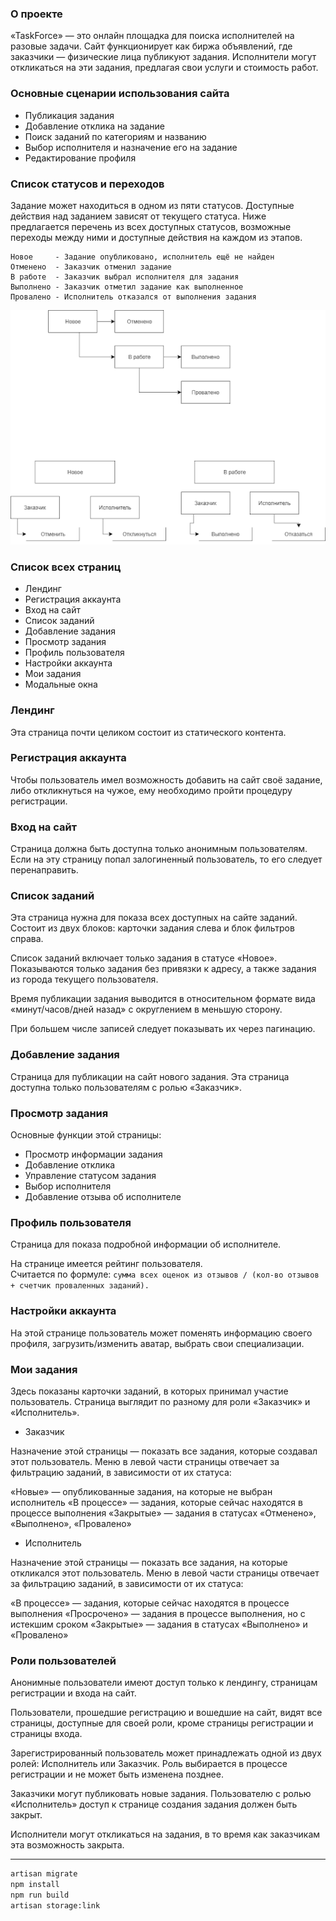 ### О проекте
«TaskForce» — это онлайн площадка для поиска исполнителей на разовые задачи. Сайт функционирует как биржа объявлений, где заказчики — физические лица публикуют задания. Исполнители могут откликаться на эти задания, предлагая свои услуги и стоимость работ.

### Основные сценарии использования сайта
 - Публикация задания  
 - Добавление отклика на задание  
 - Поиск заданий по категориям и названию  
 - Выбор исполнителя и назначение его на задание  
 - Редактирование профиля  

### Список статусов и переходов

Задание может находиться в одном из пяти статусов. Доступные действия над заданием зависят от текущего статуса. Ниже предлагается перечень из всех доступных статусов, возможные переходы между ними и доступные действия на каждом из этапов.

```
Новое     - Задание опубликовано, исполнитель ещё не найден  
Отменено  - Заказчик отменил задание  
В работе  - Заказчик выбрал исполнителя для задания  
Выполнено - Заказчик отметил задание как выполненное  
Провалено - Исполнитель отказался от выполнения задания 
```
 ![img.png](img.png)

### Список всех страниц
 - Лендинг
 - Регистрация аккаунта
 - Вход на сайт
 - Список заданий
 - Добавление задания
 - Просмотр задания
 - Профиль пользователя
 - Настройки аккаунта
 - Мои задания
 - Модальные окна

### Лендинг
Эта страница почти целиком состоит из статического контента.

### Регистрация аккаунта
Чтобы пользователь имел возможность добавить на сайт своё задание, либо откликнуться на чужое, ему необходимо пройти процедуру регистрации.

### Вход на сайт
Страница должна быть доступна только анонимным пользователям. Если на эту страницу попал залогиненный пользователь, то его следует перенаправить.

### Список заданий

Эта страница нужна для показа всех доступных на сайте заданий.
Состоит из двух блоков: карточки задания слева и блок фильтров справа.

Список заданий включает только задания в статусе «Новое». Показываются только задания без привязки к адресу, а также задания из города текущего пользователя.

Время публикации задания выводится в относительном формате вида «минут/часов/дней назад» с округлением в меньшую сторону.

При большем числе записей следует показывать их через пагинацию.

### Добавление задания
Страница для публикации на сайт нового задания. Эта страница доступна только пользователям с ролью «Заказчик».  

### Просмотр задания
Основные функции этой страницы:
- Просмотр информации задания
- Добавление отклика
- Управление статусом задания
- Выбор исполнителя
- Добавление отзыва об исполнителе

### Профиль пользователя
Страница для показа подробной информации об исполнителе.

На странице имеется рейтинг пользователя.  
Считается по формуле: `сумма всех оценок из отзывов / (кол-во отзывов + счетчик проваленных заданий).`

### Настройки аккаунта

На этой странице пользователь может поменять информацию своего профиля, загрузить/изменить аватар, выбрать свои специализации.  

### Мои задания

Здесь показаны карточки заданий, в которых принимал участие пользователь.
Страница выглядит по разному для роли «Заказчик» и «Исполнитель».

- Заказчик

Назначение этой страницы — показать все задания, которые создавал этот пользователь.
Меню в левой части страницы отвечает за фильтрацию заданий, в зависимости от их статуса:

«Новые» — опубликованные задания, на которые не выбран исполнитель
«В процессе» — задания, которые сейчас находятся в процессе выполнения
«Закрытые» — задания в статусах «Отменено», «Выполнено», «Провалено»  


- Исполнитель

Назначение этой страницы — показать все задания, на которые откликался этот пользователь.
Меню в левой части страницы отвечает за фильтрацию заданий, в зависимости от их статуса:

«В процессе» — задания, которые сейчас находятся в процессе выполнения
«Просрочено» — задания в процессе выполнения, но с истекшим сроком
«Закрытые» — задания в статусах «Выполнено» и «Провалено»

### Роли пользователей

Анонимные пользователи имеют доступ только к лендингу, страницам регистрации и входа на сайт.

Пользователи, прошедшие регистрацию и вошедшие на сайт, видят все страницы, доступные для своей роли, кроме страницы регистрации и страницы входа.

Зарегистрированный пользователь может принадлежать одной из двух ролей: Исполнитель или Заказчик. Роль выбирается в процессе регистрации и не может быть изменена позднее.

Заказчики могут публиковать новые задания. Пользователю с ролью «Исполнитель» доступ к странице создания задания должен быть закрыт.

Исполнители могут откликаться на задания, в то время как заказчикам эта возможность закрыта.

---
```sh
artisan migrate
npm install
npm run build
artisan storage:link
```
